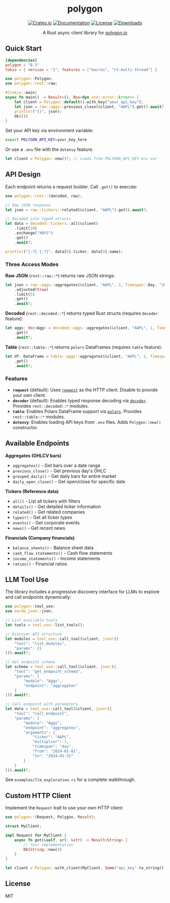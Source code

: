 <div align="center">

# polygon

[![Crates.io](https://img.shields.io/crates/v/polygon.svg)](https://crates.io/crates/polygon)
[![Documentation](https://docs.rs/polygon/badge.svg)](https://docs.rs/polygon)
[![License](https://img.shields.io/crates/l/polygon.svg)](https://github.com/inboard-ai/polygon/blob/master/LICENSE)
[![Downloads](https://img.shields.io/crates/d/polygon.svg)](https://crates.io/crates/polygon)

A Rust async client library for [polygon.io](https://polygon.io)

</div>

## Quick Start

```toml
[dependencies]
polygon = "0.1"
tokio = { version = "1", features = ["macros", "rt-multi-thread"] }
```

```rust
use polygon::Polygon;
use polygon::rest::raw;

#[tokio::main]
async fn main() -> Result<(), Box<dyn std::error::Error>> {
    let client = Polygon::default().with_key("your_api_key");
    let json = raw::aggs::previous_close(&client, "AAPL").get().await?;
    println!("{}", json);
    Ok(())
}
```

Set your API key via environment variable:
```bash
export POLYGON_API_KEY=your_key_here
```

Or use a `.env` file with the `dotenvy` feature:
```rust
let client = Polygon::new()?; // Loads from POLYGON_API_KEY env var
```

## API Design

Each endpoint returns a request builder. Call `.get()` to execute:

```rust
use polygon::rest::{decoded, raw};

// Raw JSON response
let json = raw::tickers::related(&client, "AAPL").get().await?;

// Decoded into typed structs
let data = decoded::tickers::all(&client)
    .limit(10)
    .exchange("XNYS")
    .get()
    .await?;

println!("{:?} {:?}", data[0].ticker, data[0].name);
```

### Three Access Modes

**Raw JSON** (`rest::raw::*`) returns raw JSON strings:
```rust
let json = raw::aggs::aggregates(&client, "AAPL", 1, Timespan::Day, "2024-01-01", "2024-01-31")
    .adjusted(true)
    .limit(5)
    .get()
    .await?;
```

**Decoded** (`rest::decoded::*`) returns typed Rust structs (requires `decoder` feature):
```rust
let aggs: Vec<Agg> = decoded::aggs::aggregates(&client, "AAPL", 1, Timespan::Day, "2024-01-01", "2024-01-31")
    .get()
    .await?;
```

**Table** (`rest::table::*`) returns `polars` DataFrames (requires `table` feature):
```rust
let df: DataFrame = table::aggs::aggregates(&client, "AAPL", 1, Timespan::Day, "2024-01-01", "2024-01-31")
    .get()
    .await?;
```

### Features

- **`reqwest`** (default): Uses [`reqwest`](https://docs.rs/reqwest) as the HTTP client. Disable to provide your own client.
- **`decoder`** (default): Enables typed response decoding via [`decoder`](https://docs.rs/decoder). Provides `rest::decoded::*` modules.
- **`table`**: Enables Polars DataFrame support via [`polars`](https://docs.rs/polars). Provides `rest::table::*` modules.
- **`dotenvy`**: Enables loading API keys from `.env` files. Adds `Polygon::new()` constructor.

## Available Endpoints

**Aggregates (OHLCV bars)**
- `aggregates()` - Get bars over a date range
- `previous_close()` - Get previous day's OHLC
- `grouped_daily()` - Get daily bars for entire market
- `daily_open_close()` - Get open/close for specific date

**Tickers (Reference data)**
- `all()` - List all tickers with filters
- `details()` - Get detailed ticker information
- `related()` - Get related companies
- `types()` - Get all ticker types
- `events()` - Get corporate events
- `news()` - Get recent news

**Financials (Company financials)**
- `balance_sheets()` - Balance sheet data
- `cash_flow_statements()` - Cash flow statements
- `income_statements()` - Income statements
- `ratios()` - Financial ratios

## LLM Tool Use

The library includes a progressive discovery interface for LLMs to explore and call endpoints dynamically:

```rust
use polygon::tool_use;
use serde_json::json;

// List available tools
let tools = tool_use::list_tools();

// Discover API structure
let modules = tool_use::call_tool(&client, json!({
    "tool": "list_modules",
    "params": {}
})).await?;

// Get endpoint schema
let schema = tool_use::call_tool(&client, json!({
    "tool": "get_endpoint_schema",
    "params": {
        "module": "Aggs",
        "endpoint": "aggregates"
    }
})).await?;

// Call endpoint with parameters
let data = tool_use::call_tool(&client, json!({
    "tool": "call_endpoint",
    "params": {
        "module": "Aggs",
        "endpoint": "aggregates",
        "arguments": {
            "ticker": "AAPL",
            "multiplier": 1,
            "timespan": "day",
            "from": "2024-01-01",
            "to": "2024-01-31"
        }
    }
})).await?;
```

See `examples/llm_exploration.rs` for a complete walkthrough.

## Custom HTTP Client

Implement the `Request` trait to use your own HTTP client:

```rust
use polygon::{Request, Polygon, Result};

struct MyClient;

impl Request for MyClient {
    async fn get(&self, url: &str) -> Result<String> {
        // Your implementation
        Ok(String::new())
    }
}

let client = Polygon::with_client(MyClient, Some("api_key".to_string()));
```

## License

MIT
